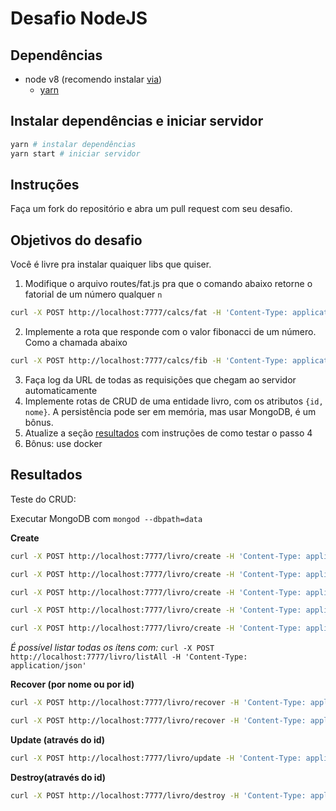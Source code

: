 # Desafio NodeJS

## Dependências

- node v8 (recomendo instalar [via](https://github.com/creationix/nvm))
  - [yarn](https://yarnpkg.com)

## Instalar dependências e iniciar servidor

```bash
yarn # instalar dependências
yarn start # iniciar servidor
```

## Instruções

Faça um fork do repositório e abra um pull request com seu desafio.

## Objetivos do desafio

Você é livre pra instalar quaiquer libs que quiser.

1. Modifique o arquivo routes/fat.js pra que o comando abaixo retorne o fatorial de um número qualquer `n`
```bash
curl -X POST http://localhost:7777/calcs/fat -H 'Content-Type: application/json' -d '{"n": 1}'

```
2. Implemente a rota que responde com o valor fibonacci de um número. Como a chamada abaixo
```bash
curl -X POST http://localhost:7777/calcs/fib -H 'Content-Type: application/json' -d '{"n": 1}'

```
3. Faça log da URL de todas as requisições que chegam ao servidor automaticamente
4. Implemente rotas de CRUD de uma entidade livro, com os atributos `{id, nome}`. A persistência pode ser em memória, mas usar MongoDB, é um bônus.
5. Atualize a seção [resultados](#resultados) com instruções de como testar o passo 4
6. Bônus: use docker

## Resultados

Teste do CRUD:

Executar MongoDB com `mongod --dbpath=data`

**Create**
```bash
curl -X POST http://localhost:7777/livro/create -H 'Content-Type: application/json' -d '{"nome": "Harry Potter", "id": "1"}'

curl -X POST http://localhost:7777/livro/create -H 'Content-Type: application/json' -d '{"nome": "Senhor dos Anéis", "id": "2"}'

curl -X POST http://localhost:7777/livro/create -H 'Content-Type: application/json' -d '{"nome": "Guerra dos Tronos", "id": "3"}'

curl -X POST http://localhost:7777/livro/create -H 'Content-Type: application/json' -d '{"nome": "Entrada a ser Removida", "id": "4"}'

curl -X POST http://localhost:7777/livro/create -H 'Content-Type: application/json' -d '{"nome": "Entrada a ser Editada", "id": "5"}'
```

*É possível listar todas os ítens com:*
`curl -X POST http://localhost:7777/livro/listAll -H 'Content-Type: application/json'`

**Recover (por nome ou por id)**
```bash
curl -X POST http://localhost:7777/livro/recover -H 'Content-Type: application/json' -d '{"nome": "Harry Potter"}'

curl -X POST http://localhost:7777/livro/recover -H 'Content-Type: application/json' -d '{"id": "3"}'
```

**Update (através do id)**
```bash
curl -X POST http://localhost:7777/livro/update -H 'Content-Type: application/json' -d '{"id": "5", "nome_novo": "Bíblia"}'
```

**Destroy(através do id)**
```bash
curl -X POST http://localhost:7777/livro/destroy -H 'Content-Type: application/json' -d '{"id": "4"}'
```
